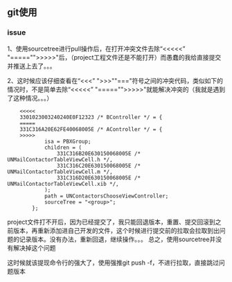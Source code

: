 ## git使用

### issue

1、使用sourcetree进行pull操作后，在打开冲突文件去除“<<<<<” "====="">>>>>"后，（project工程文件还是不能打开）而愚蠢的我给直接提交并推送上去了。。。

2、这时候应该仔细查看在“<<<” ">>>""==="符号之间的冲突代码，类似如下的情况时，不是简单去除“<<<<<” "====="">>>>>"就能解决冲突的（我就是遇到了这种情况。。。）

``` 
    <<<<<
    3301023003240240E0F12323 /* BController */ = {
    =====
    331C316A20E62FE40068005E /* AController */ = {
    >>>>>
			isa = PBXGroup;
			children = (
				331C316B20E630150068005E /* UNMailContactorTableViewCell.h */,
				331C316C20E630150068005E /* UNMailContactorTableViewCell.m */,
				331C316D20E630150068005E /* UNMailContactorTableViewCell.xib */,
			);
			path = UNContactorsChooseViewController;
			sourceTree = "<group>";
		};
```

project文件打不开后，因为已经提交了，我只能回退版本，重置、提交回滚到之前版本，再重新添加进自己开发的文件，这个时候进行提交前的拉取会拉取到出问题的记录版本。没有办法，重新回退，继续操作。。。 总之，使用sourcetree并没有解决掉这个问题

这时候就该提现命令行的强大了，使用强推git push -f，不进行拉取，直接跳过问题版本



